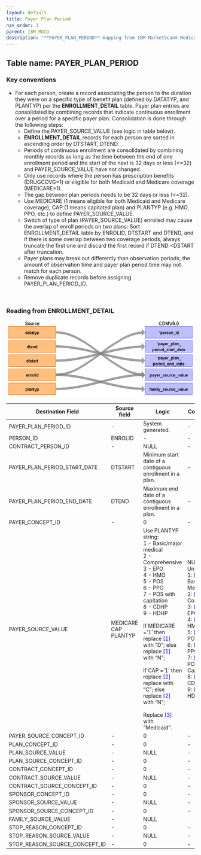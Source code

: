 ```yaml
---
layout: default
title: Payer Plan Period
nav_order: 3
parent: IBM MDCD
description: "**PAYER_PLAN_PERIOD** mapping from IBM MarketScan® Medicaid Database (MDCD) **ENROLLMENT_DETAIL**."
---
```


## Table name: **PAYER_PLAN_PERIOD**

### Key conventions

* For each person, create a record associating the person to the duration they were on a specific type of benefit plan (defined by DATATYP, and PLANTYP) per the **ENROLLMENT_DETAIL** table. Payer plan entries are consolidated by combining records that indicate continuous enrollment over a period for a specific payer plan.  Consolidation is done through the following steps:
    * Define the PAYER_SOURCE_VALUE (see logic in table below).  
    * **ENROLLMENT_DETAIL** records for each person are sorted in ascending order by DTSTART, DTEND.
    * Periods of continuous enrollment are consolidated by combining monthly records as long as the time between the end of one enrollment period and the start of the next is 32 days or less (<=32) and PAYER_SOURCE_VALUE have not changed.
    * Only use records where the person has prescription benefits (DRUGCOVG=1) or eligible for both Medicaid and Medicare coverage (MEDICARE=1).
    * The gap between plan periods needs to be 32 days or less (<=32).  
    * Use MEDICARE (1 means eligible for both Medicaid and Medicare coverage), CAP (1 means capitated plan) and PLANTYP (e.g. HMO, PPO, etc.) to define PAYER_SOURCE_VALUE. 
    * Switch of type of plan (PAYER_SOURCE_VALUE) enrolled may cause the overlap of enroll periods on two plans: Sort ENROLLMENT_DETAIL table by ENROLID, DTSTART and DTEND, and if there is some overlap between two coverage periods, always truncate the first one and discard the first record if DTEND <DSTART after truncation. 
    * Payer plans may break out differently than observation periods, the amount of observation time and payer plan period time may not match for each person.
    * Remove duplicate records before assigning PAYER_PLAN_PERIOD_ID.

<br>

### Reading from **ENROLLMENT_DETAIL**

![](images/image12.png)

| Destination Field | Source field | Logic | Comment field |
| --- | --- | --- | --- |
| PAYER_PLAN_PERIOD_ID | - | System generated. | - |
| PERSON_ID | ENROLID | - | - |
| CONTRACT_PERSON_ID | - | NULL | - |
| PAYER_PLAN_PERIOD_START_DATE | DTSTART | Minimum start date of a contiguous enrollment in a plan. | - |
| PAYER_PLAN_PERIOD_END_DATE | DTEND | Maximum end date of a contiguous enrollment in a plan. | - |
| PAYER_CONCEPT_ID | - | 0 | - |
| PAYER_SOURCE_VALUE | MEDICARE<br>CAP<br>PLANTYP  | Use PLANTYP string:   <br>1 - Basic/major medical  <br>2 - Comprehensive  <br>3 - EPO  <br>4 - HMO  <br>5 - POS  <br>6 - PPO  <br>7 - POS with capitation  <br>8 - CDHP  <br>9 - HDHP     <br><br>If MEDICARE =’1’ then replace  <span style="color:blue">[1]</span> with “D”; else replace <span style="color:blue">[1]</span> with “N”; <br><br>If CAP =’1’  then replace  <span style="color:blue">[2]</span> replace with “C”; else replace <span style="color:blue">[2]</span> with “N”; <br>  <br>Replace <span style="color:blue">[3]</span> with “Medicaid”. | NULL:  Unknown  <br>1: <span style="color:blue">[1]  [2]  [3]</span> Basic/Major Medical  <br>2: <span style="color:blue">[1]  [2]  [3]</span> Comprehensive  <br>3: <span style="color:blue">[1]  [2]  [3]</span> EPO  <br>4: <span style="color:blue">[1]  [2] [3]</span> HMO  <br>5: <span style="color:blue">[1] [2]  [3]</span> POS  <br>6: <span style="color:blue">[1]  [2]  [3]</span> PPO  <br>7: <span style="color:blue">[1]  [2]  [3]</span> POS with Capitation  <br>8: <span style="color:blue">[1]  [2]  [3]</span> CDHP  <br>9: <span style="color:blue">[1]  [2]  [3]</span> HDHP |
| PAYER_SOURCE_CONCEPT_ID | - | 0 | - |
| PLAN_CONCEPT_ID | - | 0 | - |
| PLAN_SOURCE_VALUE | - | NULL | - |
| PLAN_SOURCE_CONCEPT_ID | - | 0 | - |
| CONTRACT_CONCEPT_ID | - | 0 | - |
| CONTRACT_SOURCE_VALUE | - | NULL | - |
| CONTRACT_SOURCE_CONCEPT_ID | - | 0 | - |
| SPONSOR_CONCEPT_ID | - | 0 | - |
| SPONSOR_SOURCE_VALUE | - | NULL | - |
| SPONSOR_SOURCE_CONCEPT_ID | - | 0 | - |
| FAMILY_SOURCE_VALUE | - | NULL |  |
| STOP_REASON_CONCEPT_ID | - | 0 | - |
| STOP_REASON_SOURCE_VALUE | - | NULL | - |
| STOP_REASON_SOURCE_CONCEPT_ID | - | 0 | - |